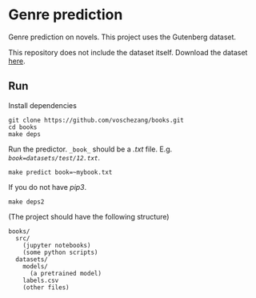 # Genre prediction

Genre prediction on novels. This project uses the Gutenberg dataset.

This repository does not include the dataset itself. Download the dataset [here](https://drive.google.com/file/d/1J2gBeq8sOdePKzx8_VZ46PRm7-TcMh9B/view?usp=sharing).

## Run

Install dependencies 
```
git clone https://github.com/voschezang/books.git
cd books
make deps
```

Run the predictor. `_book_` should be a _.txt_ file. E.g. _`book=datasets/test/12.txt`_.

```
make predict book=~mybook.txt
```



If you do not have _pip3_.
```
make deps2
```





(The project should have the following structure)

```
books/
  src/
    (jupyter notebooks)
    (some python scripts)
  datasets/
    models/
      (a pretrained model)
    labels.csv
    (other files)
```
